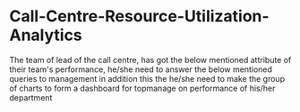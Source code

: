# Call-Centre-Resource-Utilization-Analytics
The team of lead of the call centre, has got the below mentioned attribute of their team's performance, he/she need to answer the below mentioned queries to management in addition this the he/she need to make the group of charts to form a dashboard for topmanage on performance of his/her department
